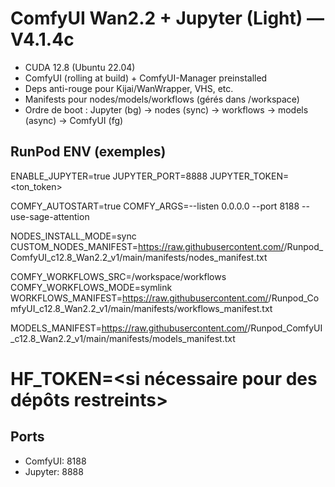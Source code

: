 # ComfyUI Wan2.2 + Jupyter (Light) — V4.1.4c

- CUDA 12.8 (Ubuntu 22.04)
- ComfyUI (rolling at build) + ComfyUI-Manager preinstalled
- Deps anti-rouge pour Kijai/WanWrapper, VHS, etc.
- Manifests pour nodes/models/workflows (gérés dans /workspace)
- Ordre de boot : Jupyter (bg) → nodes (sync) → workflows → models (async) → ComfyUI (fg)

## RunPod ENV (exemples)
ENABLE_JUPYTER=true
JUPYTER_PORT=8888
JUPYTER_TOKEN=<ton_token>

COMFY_AUTOSTART=true
COMFY_ARGS=--listen 0.0.0.0 --port 8188 --use-sage-attention

NODES_INSTALL_MODE=sync
CUSTOM_NODES_MANIFEST=https://raw.githubusercontent.com/<toi>/Runpod_ComfyUI_c12.8_Wan2.2_v1/main/manifests/nodes_manifest.txt

COMFY_WORKFLOWS_SRC=/workspace/workflows
COMFY_WORKFLOWS_MODE=symlink
WORKFLOWS_MANIFEST=https://raw.githubusercontent.com/<toi>/Runpod_ComfyUI_c12.8_Wan2.2_v1/main/manifests/workflows_manifest.txt

MODELS_MANIFEST=https://raw.githubusercontent.com/<toi>/Runpod_ComfyUI_c12.8_Wan2.2_v1/main/manifests/models_manifest.txt
# HF_TOKEN=<si nécessaire pour des dépôts restreints>

## Ports
- ComfyUI: 8188
- Jupyter: 8888
